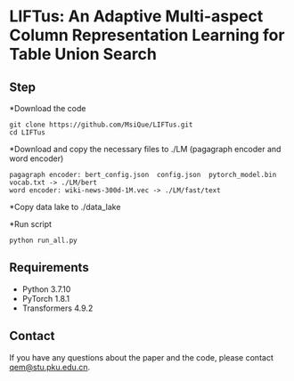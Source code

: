 # LIFTus: An Adaptive Multi-aspect Column Representation Learning for Table Union Search

## Step
*Download the code
```
git clone https://github.com/MsiQue/LIFTus.git
cd LIFTus
```
*Download and copy the necessary files to ./LM (pagagraph encoder and word encoder)
```
pagagraph encoder: bert_config.json  config.json  pytorch_model.bin  vocab.txt -> ./LM/bert
word encoder: wiki-news-300d-1M.vec -> ./LM/fast/text
```
*Copy data lake to ./data_lake

*Run script
```
python run_all.py
```

## Requirements
* Python 3.7.10
* PyTorch 1.8.1
* Transformers 4.9.2

## Contact
If you have any questions about the paper and the code, please contact qem@stu.pku.edu.cn.

